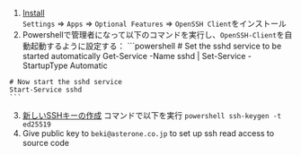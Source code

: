   1. [Install ](https://docs.microsoft.com/en-us/windows-server/administration/openssh/openssh_install_firstuse?tabs=gui#install-openssh-for-windows)  
    `Settings` => `Apps` => `Optional Features` => `OpenSSH Client`をインストール
  2. Powershellで管理者になって以下のコマンドを実行し、`OpenSSH-Client`を自動起動するように設定する：
    ```powershell
    # Set the sshd service to be started automatically
    Get-Service -Name sshd | Set-Service -StartupType Automatic

    # Now start the sshd service
    Start-Service sshd
    ```
  3. [新しいSSHキーの作成](https://docs.microsoft.com/en-us/windows-server/administration/openssh/openssh_keymanagement#host-key-generation)  コマンドで以下を実行
    ```powershell
    ssh-keygen -t ed25519
    ```
  4. Give public key to `beki@asterone.co.jp` to set up ssh read access to source code